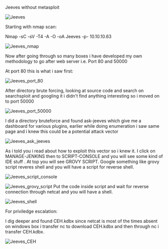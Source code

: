 Jeeves without metasploit

![Jeeves](https://user-images.githubusercontent.com/55708909/91626861-45b23e00-e9d0-11ea-9ed9-bb7927eeca59.png)

Starting with nmap scan:

Nmap -sC -sV -T4 -A -O -oA Jeeves -p- 10.10.10.63

![Jeeves_nmap](https://user-images.githubusercontent.com/55708909/91626976-6202aa80-e9d1-11ea-88fb-bd4ce9ca1566.png)

Now after going through so many boxes i have developed my own methodology to go after web server i.e. Port 80 and 50000

At port 80 this is what i saw first:

![Jeeves_port_80](https://user-images.githubusercontent.com/55708909/91627048-fc62ee00-e9d1-11ea-97ed-9fa4c26dd8a4.png)

After directory brute forcing, looking at source code and search on searchsploit and googling it i didn't find anything interesting so i moved on to port 50000

![Jeeves_port_50000](https://user-images.githubusercontent.com/55708909/91627086-624f7580-e9d2-11ea-9cdb-7473a68232e4.png)

I did a directory bruteforce and found ask-jeeves which give me a dashboard for various plugins, earlier while doing enumeration i saw same page and i knew this could be a potential attack vector

![Jeeves_ask_jeeves](https://user-images.githubusercontent.com/55708909/91627152-f7526e80-e9d2-11ea-8720-0e13ead030db.png)

As i told you i read about how to exploit this vector so i knew it. I click on MANAGE-JENKINS then to SCRIPT-CONSOLE and you will see some kind of IDE stuff . At top you will see GROVY SCRIPT. Google something like grovy script reveres shell and you will have a script for reverse shell.

![Jeeves_script_console](https://user-images.githubusercontent.com/55708909/91627252-cde61280-e9d3-11ea-9f61-d916aad67ab4.png)

![Jeeves_grovy_script](https://user-images.githubusercontent.com/55708909/91627283-0259ce80-e9d4-11ea-8d8f-c89674140d45.png)
Put the code inside script and wait for reverse connection through netcat and you will have a shell.

![Jeeves_shell](https://user-images.githubusercontent.com/55708909/91627420-cd01b080-e9d4-11ea-96b7-532ab46fcd4d.png)

For priviledge escalation:

I dig deeper and found CEH.kdbx since netcat is most of the times absent on windows box i transfer nc to download CEH.kdbx and then through nc i transfer CEH.kdbx.

![Jeeves_CEH](https://user-images.githubusercontent.com/55708909/91627554-d0496c00-e9d5-11ea-8307-71741340636c.png)

